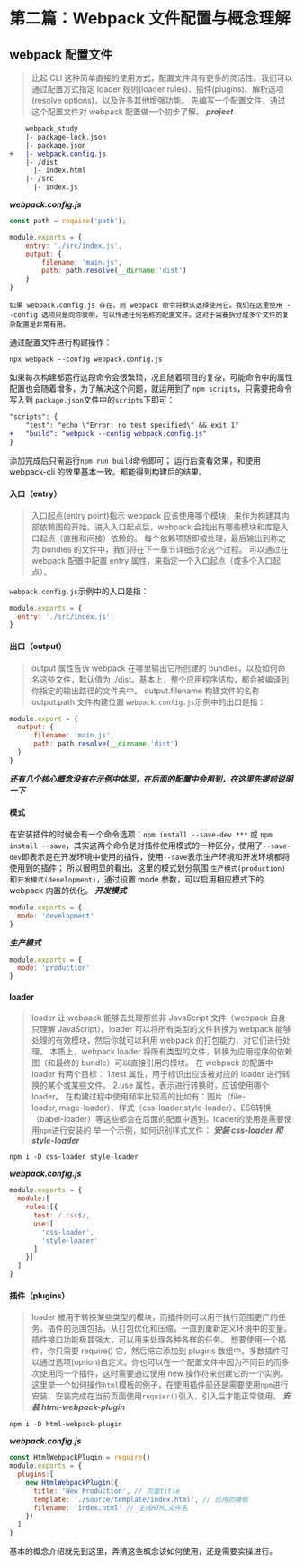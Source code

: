 第二篇：Webpack 文件配置与概念理解
===
## webpack 配置文件
>比起 CLI 这种简单直接的使用方式，配置文件具有更多的灵活性。我们可以通过配置方式指定 loader 规则(loader rules)、插件(plugins)、解析选项(resolve options)，以及许多其他增强功能。
  先编写一个配置文件，通过这个配置文件对 webpack 配置做一个初步了解。
***project***
```diff
    webpack_study
    |- package-lock.json
    |- package.json
+   |- webpack.config.js
    |- /dist
      |- index.html
    |- /src
      |- index.js 
```
***webpack.config.js***
```javascript
const path = require('path');

module.exports = {
    entry: './src/index.js',
    output: {
        filename: 'main.js',
        path: path.resolve(__dirname,'dist')
    }
}
```
`如果 webpack.config.js 存在，则 webpack 命令将默认选择使用它。我们在这里使用 --config 选项只是向你表明，可以传递任何名称的配置文件。这对于需要拆分成多个文件的复杂配置是非常有用。`

  通过配置文件进行构建操作：
```npm
npx webpack --config webpack.config.js
```

  如果每次构建都运行这段命令会很繁琐，况且随着项目的复杂，可能命令中的属性配置也会随着增多，为了解决这个问题，就运用到了 `npm scripts`，只需要把命令写入到 `package.json`文件中的`scripts`下即可：
```diff
"scripts": {
    "test": "echo \"Error: no test specified\" && exit 1"
+   "build": "webpack --config webpack.config.js"
}
```
  添加完成后只需运行`npm run build`命令即可；
  运行后查看效果，和使用webpack-cli 的效果基本一致。都能得到构建后的结果。
#### 入口（entry）
>入口起点(entry point)指示 webpack 应该使用哪个模块，来作为构建其内部依赖图的开始。进入入口起点后，webpack 会找出有哪些模块和库是入口起点（直接和间接）依赖的。
>每个依赖项随即被处理，最后输出到称之为 bundles 的文件中，我们将在下一章节详细讨论这个过程。
>可以通过在 webpack 配置中配置 entry 属性，来指定一个入口起点（或多个入口起点）。

  `webpack.config.js`示例中的入口是指：
```javascript
module.exports = {
  entry: './src/index.js',
}
```
#### 出口（output）
>output 属性告诉 webpack 在哪里输出它所创建的 bundles，以及如何命名这些文件，默认值为 ./dist。基本上，整个应用程序结构，都会被编译到你指定的输出路径的文件夹中。
>    output.filename 构建文件的名称
>    output.path 文件构建位置
  `webpack.config.js`示例中的出口是指：
```javascript
module.export = {
  output: {
      filename: 'main.js',
      path: path.resolve(__dirname,'dist')
  }
}
```
***还有几个核心概念没有在示例中体现，在后面的配置中会用到，在这里先提前说明一下***
#### 模式
  在安装插件的时候会有一个命令选项：`npm install --save-dev ***` 或 `npm install --save`，其实这两个命令是对插件使用模式的一种区分，使用了`--save-dev`即表示是在开发环境中使用的插件，使用`--save`表示生产环境和开发环境都将使用到的插件；
  所以很明显的看出，这里的模式划分氛围 `生产模式(production)`和`开发模式(development)`，通过设置 mode 参数，可以启用相应模式下的 webpack 内置的优化。
***开发模式***
```javascript
module.exports = {
  mode: 'development'
}
```
***生产模式***
```javascript
module.exports = {
  mode: 'production'
}
```
#### loader
>loader 让 webpack 能够去处理那些非 JavaScript 文件（webpack 自身只理解 JavaScript）。loader 可以将所有类型的文件转换为 webpack 能够处理的有效模块，然后你就可以利用 webpack 的打包能力，对它们进行处理。
>本质上，webpack loader 将所有类型的文件，转换为应用程序的依赖图（和最终的 bundle）可以直接引用的模块。
>在 webpack 的配置中 loader 有两个目标：
>  1.test 属性，用于标识出应该被对应的 loader 进行转换的某个或某些文件。
>  2.use 属性，表示进行转换时，应该使用哪个 loader。
  在构建过程中使用频率比较高的比如有：图片（file-loader,image-loader）、样式（css-loader,style-loader）、ES6转换（babel-loader）等这些都会在后面的配置中遇到。loader的使用是需要使用`npm`进行安装的
  举一个示例，如何识别样式文件：
***安装 css-loader 和 style-loader***
```npm
npm i -D css-loader style-loader
```
***webpack.config.js***
```javascript
module.exports = {
  module:[
    rules:[{
      test: /.css$/,
      use:[
        'css-loader',
        'style-loader'
      ]
    }]
  ]
}
```

#### 插件（plugins）
>loader 被用于转换某些类型的模块，而插件则可以用于执行范围更广的任务。插件的范围包括，从打包优化和压缩，一直到重新定义环境中的变量。插件接口功能极其强大，可以用来处理各种各样的任务。
>想要使用一个插件，你只需要 require() 它，然后把它添加到 plugins 数组中。多数插件可以通过选项(option)自定义。你也可以在一个配置文件中因为不同目的而多次使用同一个插件，这时需要通过使用 new 操作符来创建它的一个实例。
  这里举一个如何操作`html`模板的例子，在使用插件前还是需要使用`npm`进行安装，安装完成在当前页面使用`requier()`引入，引入后才能正常使用。
***安装 html-webpack-plugin***
```npm
npm i -D html-webpack-plugin
```
***webpack.config.js***
```javascript
const HtmlWebpackPlugin = require()
module.exports = {
  plugins:[
    new HtmlWebpackPlugin({
      title: 'New Production', // 页面title
      template: './source/template/index.html', // 应用的模板
      filename: 'index.html' // 生成HTML文件名
    })
  ]
}
```
  基本的概念介绍就先到这里，弄清这些概念该如何使用，还是需要实操进行。
